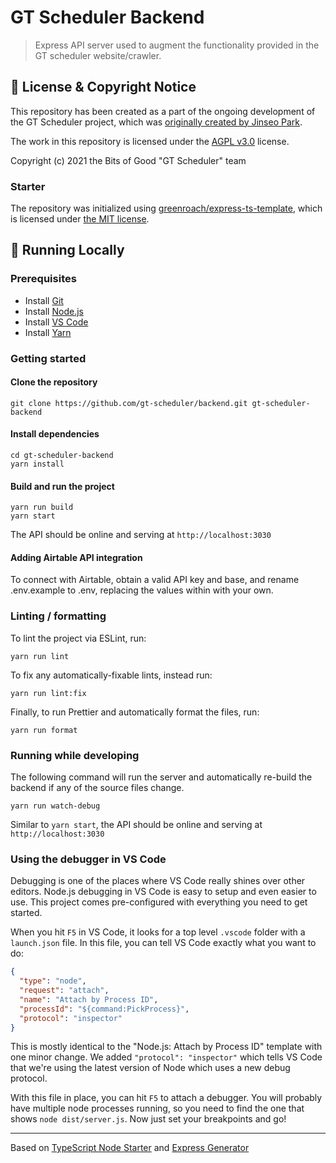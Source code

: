 # GT Scheduler Backend

> Express API server used to augment the functionality provided in the GT scheduler website/crawler.

## 📃 License & Copyright Notice

This repository has been created as a part of the ongoing development of the GT Scheduler project, which was [originally created by Jinseo Park](https://github.com/64json/gt-scheduler).

The work in this repository is licensed under the [AGPL v3.0](https://github.com/gt-scheduler/backend/blob/main/LICENSE) license.

Copyright (c) 2021 the Bits of Good "GT Scheduler" team

### Starter

The repository was initialized using [greenroach/express-ts-template](https://github.com/greenroach/express-ts-template), which is licensed under [the MIT license](https://github.com/greenroach/express-ts-template/blob/main/LICENSE).

## 🚀 Running Locally

### Prerequisites

- Install [Git](https://git-scm.com/)
- Install [Node.js](https://nodejs.org/en/)
- Install [VS Code](https://code.visualstudio.com/)
- Install [Yarn](https://classic.yarnpkg.com/en/docs/install/)

### Getting started

#### Clone the repository

```
git clone https://github.com/gt-scheduler/backend.git gt-scheduler-backend
```

#### Install dependencies

```
cd gt-scheduler-backend
yarn install
```

#### Build and run the project

```
yarn run build
yarn start
```

The API should be online and serving at `http://localhost:3030`

#### Adding Airtable API integration

To connect with Airtable, obtain a valid API key and base, and rename .env.example to .env, replacing the values within with your own.

### Linting / formatting

To lint the project via ESLint, run:

```
yarn run lint
```

To fix any automatically-fixable lints, instead run:

```
yarn run lint:fix
```

Finally, to run Prettier and automatically format the files, run:

```
yarn run format
```

### Running while developing

The following command will run the server and automatically re-build the backend if any of the source files change.

```
yarn run watch-debug
```

Similar to `yarn start`, the API should be online and serving at `http://localhost:3030`

### Using the debugger in VS Code

Debugging is one of the places where VS Code really shines over other editors.
Node.js debugging in VS Code is easy to setup and even easier to use.
This project comes pre-configured with everything you need to get started.

When you hit `F5` in VS Code, it looks for a top level `.vscode` folder with a `launch.json` file.
In this file, you can tell VS Code exactly what you want to do:

```json
{
  "type": "node",
  "request": "attach",
  "name": "Attach by Process ID",
  "processId": "${command:PickProcess}",
  "protocol": "inspector"
}
```

This is mostly identical to the "Node.js: Attach by Process ID" template with one minor change.
We added `"protocol": "inspector"` which tells VS Code that we're using the latest version of Node which uses a new debug protocol.

With this file in place, you can hit `F5` to attach a debugger.
You will probably have multiple node processes running, so you need to find the one that shows `node dist/server.js`.
Now just set your breakpoints and go!

---

Based on [TypeScript Node Starter](https://github.com/Microsoft/TypeScript-Node-Starter) and [Express Generator](https://github.com/expressjs/generator)
